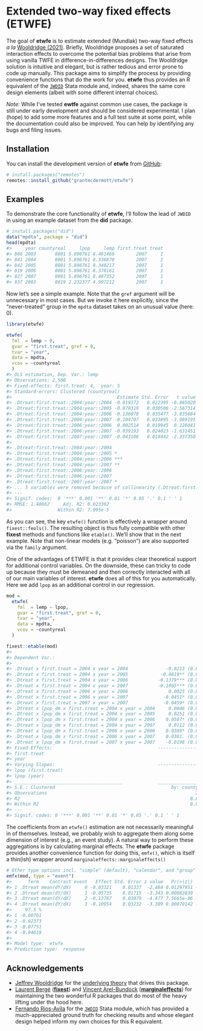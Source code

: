 
<!-- README.md is generated from README.Rmd. Please edit that file -->

# Extended two-way fixed effects (ETWFE)

<!-- badges: start -->
<!-- badges: end -->

The goal of **etwfe** is to estimate extended (Mundlak) two-way fixed
effects *a la* [Wooldridge
(2021)](https://papers.ssrn.com/sol3/papers.cfm?abstract_id=3906345).
Briefly, Wooldridge proposes a set of saturated interaction effects to
overcome the potential bias problems that arise from using vanilla TWFE
in difference-in-differences designs. The Wooldridge solution is
intuitive and elegant, but is rather tedious and error prone to code up
manually. This package aims to simplify the process by providing
convenience functions that do the work for you. **etwfe** thus provides
an R equivalent of the
[`JWDID`](https://ideas.repec.org/c/boc/bocode/s459114.html) Stata
module and, indeed, shares the same core design elements (albeit with
some different internal choices).

*Note:* While I’ve tested **ewtfe** against common use cases, the
package is still under early development and should be considered
experimental. I plan (hope) to add some more features and a full test
suite at some point, while the documentation could also be improved. You
can help by identifying any bugs and filing issues.

## Installation

You can install the development version of **etwfe** from
[GitHub](https://github.com/):

``` r
# install.packages("remotes")
remotes::install_github("grantmcdermott/etwfe")
```

## Examples

To demonstrate the core functionality of **etwfe**, I’ll follow the lead
of `JWDID` in using an example dataset from the **did** package.

``` r
# install.packages("did")
data("mpdta", package = "did")
head(mpdta)
#>     year countyreal     lpop     lemp first.treat treat
#> 866 2003       8001 5.896761 8.461469        2007     1
#> 841 2004       8001 5.896761 8.336870        2007     1
#> 842 2005       8001 5.896761 8.340217        2007     1
#> 819 2006       8001 5.896761 8.378161        2007     1
#> 827 2007       8001 5.896761 8.487352        2007     1
#> 937 2003       8019 2.232377 4.997212        2007     1
```

Now let’s see a simple example. Note that the `gref` argument will be
unnecessary in most cases. But we invoke it here explicitly, since the
“never-treated” group in the `mpdta` dataset takes on an unusual value
(here: 0).

``` r
library(etwfe)

etwfe(
  fml  = lemp ~ 0,
  gvar = "first.treat", gref = 0,
  tvar = "year",
  data = mpdta,
  vcov = ~countyreal
  )
#> OLS estimation, Dep. Var.: lemp
#> Observations: 2,500 
#> Fixed-effects: first.treat: 4,  year: 5
#> Standard-errors: Clustered (countyreal) 
#>                                       Estimate Std. Error   t value   Pr(>|t|)
#> .Dtreat:first.treat::2004:year::2004 -0.019372   0.022395 -0.865020 0.38744343
#> .Dtreat:first.treat::2004:year::2005 -0.078319   0.030506 -2.567314 0.01053922
#> .Dtreat:first.treat::2004:year::2006 -0.136078   0.035477 -3.835684 0.00014126
#> .Dtreat:first.treat::2004:year::2007 -0.104707   0.033895 -3.089195 0.00211891
#> .Dtreat:first.treat::2006:year::2006  0.002514   0.019945  0.126041 0.89975049
#> .Dtreat:first.treat::2006:year::2007 -0.039193   0.024023 -1.631451 0.10342608
#> .Dtreat:first.treat::2007:year::2007 -0.043106   0.018442 -2.337350 0.01981549
#>                                         
#> .Dtreat:first.treat::2004:year::2004    
#> .Dtreat:first.treat::2004:year::2005 *  
#> .Dtreat:first.treat::2004:year::2006 ***
#> .Dtreat:first.treat::2004:year::2007 ** 
#> .Dtreat:first.treat::2006:year::2006    
#> .Dtreat:first.treat::2006:year::2007    
#> .Dtreat:first.treat::2007:year::2007 *  
#> ... 5 variables were removed because of collinearity (.Dtreat:first.treat::2006:year::2004, .Dtreat:first.treat::2006:year::2005 and 3 others [full set in $collin.var])
#> ---
#> Signif. codes:  0 '***' 0.001 '**' 0.01 '*' 0.05 '.' 0.1 ' ' 1
#> RMSE: 1.48662     Adj. R2: 0.023302
#>                 Within R2: 7.095e-5
```

As you can see, the key `etwfe()` function is effectively a wrapper
around `fixest::feols()`. The resulting object is thus fully compatible
with other **fixest** methods and functions like `etable()`. We’ll show
that in the next example. Note that non-linear models (e.g. “poisson”)
are also supported via the `family` argument.

One of the advantages of ETWFE is that it provides clear theoretical
support for additional control variables. On the downside, these can
tricky to code up because they must be demeaned and then correctly
interacted with all of our main variables of interest. **etwfe** does
all of this for you automatically. Here we add `lpop` as an additional
control in our regression.

``` r
mod = 
  etwfe(
    fml  = lemp ~ lpop,
    gvar = "first.treat", gref = 0,
    tvar = "year",
    data = mpdta,
    vcov = ~countyreal
  )

fixest::etable(mod)
#>                                                                      mod
#> Dependent Var.:                                                     lemp
#>                                                                         
#> .Dtreat x first.treat = 2004 x year = 2004              -0.0213 (0.0217)
#> .Dtreat x first.treat = 2004 x year = 2005            -0.0819** (0.0274)
#> .Dtreat x first.treat = 2004 x year = 2006           -0.1379*** (0.0308)
#> .Dtreat x first.treat = 2004 x year = 2007           -0.1095*** (0.0323)
#> .Dtreat x first.treat = 2006 x year = 2006               0.0025 (0.0189)
#> .Dtreat x first.treat = 2006 x year = 2007             -0.0451* (0.0220)
#> .Dtreat x first.treat = 2007 x year = 2007             -0.0459* (0.0180)
#> .Dtreat x lpop_dm x first.treat = 2004 x year = 2004     0.0046 (0.0176)
#> .Dtreat x lpop_dm x first.treat = 2004 x year = 2005     0.0251 (0.0179)
#> .Dtreat x lpop_dm x first.treat = 2004 x year = 2006    0.0507* (0.0211)
#> .Dtreat x lpop_dm x first.treat = 2004 x year = 2007     0.0112 (0.0266)
#> .Dtreat x lpop_dm x first.treat = 2006 x year = 2006    0.0389* (0.0165)
#> .Dtreat x lpop_dm x first.treat = 2006 x year = 2007    0.0381. (0.0225)
#> .Dtreat x lpop_dm x first.treat = 2007 x year = 2007    -0.0198 (0.0162)
#> Fixed-Effects:                                       -------------------
#> first.treat                                                          Yes
#> year                                                                 Yes
#> Varying Slopes:                                      -------------------
#> lpop (first.treat)                                                   Yes
#> lpop (year)                                                          Yes
#> ________________________________________             ___________________
#> S.E.: Clustered                                           by: countyreal
#> Observations                                                       2,500
#> R2                                                               0.87321
#> Within R2                                                        0.00084
#> ---
#> Signif. codes: 0 '***' 0.001 '**' 0.01 '*' 0.05 '.' 0.1 ' ' 1
```

The coefficients from an `etwfe()` estimation are not necessarily
meaningful in of themselves. Instead, we probably wish to aggregate them
along some dimension of interest (e.g., an event study). A natural way
to perform these aggregations is by calculating marginal effects. The
**etwfe** package provides another convenience function for doing this,
`emfx()`, which is itself a thin(ish) wrapper around
`marginaleffects::marginaleffects()`

``` r
# Other type options incl. "simple" (default), "calendar", and "group"
emfx(mod, type = "event")
#>      Term    Contrast event   Effect Std. Error z value   Pr(>|z|)    2.5 %
#> 1 .Dtreat mean(dY/dX)     0 -0.03321    0.01337  -2.484 0.01297951 -0.05941
#> 2 .Dtreat mean(dY/dX)     1 -0.05735    0.01715  -3.343 0.00082830 -0.09097
#> 3 .Dtreat mean(dY/dX)     2 -0.13787    0.03079  -4.477 7.5665e-06 -0.19823
#> 4 .Dtreat mean(dY/dX)     3 -0.10954    0.03232  -3.389 0.00070142 -0.17289
#>     97.5 %
#> 1 -0.00701
#> 2 -0.02373
#> 3 -0.07751
#> 4 -0.04619
#> 
#> Model type:  etwfe 
#> Prediction type:  response
```

## Acknowledgements

- [Jeffrey Wooldridge](https://twitter.com/jmwooldridge) for the
  [underlying
  theory](https://papers.ssrn.com/sol3/papers.cfm?abstract_id=3906345)
  that drives this package.
- [Laurent Bergé](https://twitter.com/lrberge)
  ([**fixest**](https://lrberge.github.io/fixest/)) and [Vincent
  Arel-Bundock](https://twitter.com/VincentAB)
  ([**marginaleffects**](https://vincentarelbundock.github.io/marginaleffects))
  for maintaining the two wonderful R packages that do most of the heavy
  lifting under the hood here.
- [Fernando Rios-Avila](https://twitter.com/friosavila) for the
  [`JWDID`](https://ideas.repec.org/c/boc/bocode/s459114.html) Stata
  module, which has provided a much-appreciated ground truth for
  checking results and whose elegant design helped inform my own choices
  for this R equivalent.
